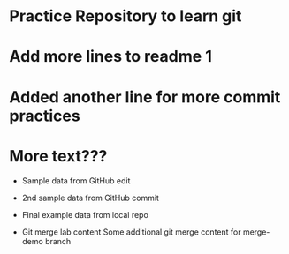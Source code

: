 # Practice Repository to learn git

# Add more lines to readme 1

# Added another line for more commit practices

# More text???

- Sample data from GitHub edit

- 2nd sample data from GitHub commit

- Final example data from local repo

- Git merge lab content
  Some additional git merge content for merge-demo branch
